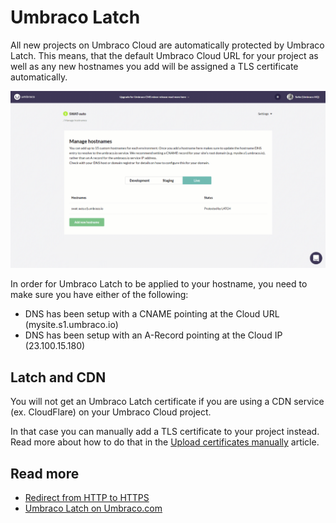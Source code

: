 # Umbraco Latch

All new projects on Umbraco Cloud are automatically protected by Umbraco Latch. This means, that the default Umbraco Cloud URL for your project as well as any new hostnames you add will be assigned a TLS certificate automatically.

![Adding a hostname](images/adding-hostname-to-cloud.gif)

In order for Umbraco Latch to be applied to your hostname, you need to make sure you have either of the following:

* DNS has been setup with a CNAME pointing at the Cloud URL (mysite.s1.umbraco.io)
* DNS has been setup with an A-Record pointing at the Cloud IP (23.100.15.180)

## Latch and CDN

You will not get an Umbraco Latch certificate if you are using a CDN service (ex. CloudFlare) on your Umbraco Cloud project.

In that case you can manually add a TLS certificate to your project instead. Read more about how to do that in the [Upload certificates manually](Security-certificates) article.

## Read more

* [Redirect from HTTP to HTTPS](Rewrites-on-Cloud#running-your-site-on-https-only)
* [Umbraco Latch on Umbraco.com](https://umbraco.com/products/umbraco-latch/)
